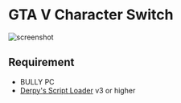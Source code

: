 # GTA V Character Switch
![screenshot](https://github.com/RanggaBS/BULLY-Lua-Scripts/assets/95119001/768a0391-08a7-4ef2-9b8a-028543663ad5)

## Requirement
* BULLY PC
* [Derpy's Script Loader](https://www.mediafire.com/folder/clgtvlrnat179/derpy's_script_loader) v3 or higher
